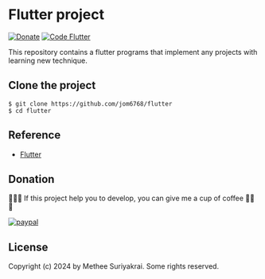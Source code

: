 # Flutter project

[![Donate](https://img.shields.io/badge/Donate-PayPal-green.svg)](https://paypal.me/jom6768)
[![Code Flutter](https://img.shields.io/badge/Code-Flutter-007F9F)](https://flutter.dev)

This repository contains a flutter programs that
implement any projects with learning new technique.
 

## Clone the project

```
$ git clone https://github.com/jom6768/flutter
$ cd flutter
```
 

## Reference

* [Flutter](https://flutter.dev)
 

## Donation

:sparkling_heart::sparkling_heart::sparkling_heart: If this project help you to develop, you can give me a cup of coffee :sparkling_heart::sparkling_heart::sparkling_heart:

[![paypal](https://www.paypalobjects.com/en_US/i/btn/btn_donateCC_LG.gif)](https://paypal.me/jom6768)
 

## License

Copyright (c) 2024 by Methee Suriyakrai. Some rights reserved.
